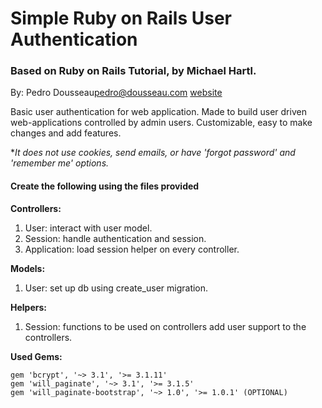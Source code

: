 # Simple Ruby on Rails User Authentication

### Based on Ruby on Rails Tutorial, by Michael Hartl.

By: Pedro Dousseau<pedro@dousseau.com> [website](http://dousseau.me) 

Basic user authentication for web application. Made to build user driven web-applications controlled by admin users. Customizable, easy to make changes and add features.

**It does not use cookies, send emails, or have 'forgot password' and 'remember me' options.*


#### Create the following using the files provided
__Controllers:__

1. User: interact with user model.
2. Session: handle authentication and session.
3. Application: load session helper on every controller.

__Models:__

1. User: set up db using create_user migration.

__Helpers:__

1. Session: functions to be used on controllers add user support to the controllers.

__Used Gems:__
```
gem 'bcrypt', '~> 3.1', '>= 3.1.11'
gem 'will_paginate', '~> 3.1', '>= 3.1.5'
gem 'will_paginate-bootstrap', '~> 1.0', '>= 1.0.1' (OPTIONAL)

```